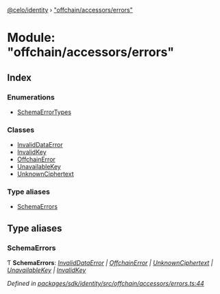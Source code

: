 [@celo/identity](../README.md) › ["offchain/accessors/errors"](_offchain_accessors_errors_.md)

# Module: "offchain/accessors/errors"

## Index

### Enumerations

* [SchemaErrorTypes](../enums/_offchain_accessors_errors_.schemaerrortypes.md)

### Classes

* [InvalidDataError](../classes/_offchain_accessors_errors_.invaliddataerror.md)
* [InvalidKey](../classes/_offchain_accessors_errors_.invalidkey.md)
* [OffchainError](../classes/_offchain_accessors_errors_.offchainerror.md)
* [UnavailableKey](../classes/_offchain_accessors_errors_.unavailablekey.md)
* [UnknownCiphertext](../classes/_offchain_accessors_errors_.unknownciphertext.md)

### Type aliases

* [SchemaErrors](_offchain_accessors_errors_.md#schemaerrors)

## Type aliases

###  SchemaErrors

Ƭ **SchemaErrors**: *[InvalidDataError](../classes/_offchain_accessors_errors_.invaliddataerror.md) | [OffchainError](../classes/_offchain_accessors_errors_.offchainerror.md) | [UnknownCiphertext](../classes/_offchain_accessors_errors_.unknownciphertext.md) | [UnavailableKey](../classes/_offchain_accessors_errors_.unavailablekey.md) | [InvalidKey](../classes/_offchain_accessors_errors_.invalidkey.md)*

*Defined in [packages/sdk/identity/src/offchain/accessors/errors.ts:44](https://github.com/celo-org/celo-monorepo/blob/master/packages/sdk/identity/src/offchain/accessors/errors.ts#L44)*
